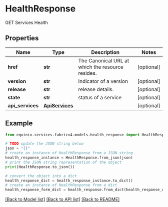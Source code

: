# HealthResponse

GET Services Health

## Properties

Name | Type | Description | Notes
------------ | ------------- | ------------- | -------------
**href** | **str** | The Canonical URL at which the resource resides. | [optional] 
**version** | **str** | Indicator of a version | [optional] 
**release** | **str** | release details. | [optional] 
**state** | **str** | status of a service | [optional] 
**api_services** | [**ApiServices**](ApiServices.md) |  | [optional] 

## Example

```python
from equinix.services.fabricv4.models.health_response import HealthResponse

# TODO update the JSON string below
json = "{}"
# create an instance of HealthResponse from a JSON string
health_response_instance = HealthResponse.from_json(json)
# print the JSON string representation of the object
print(HealthResponse.to_json())

# convert the object into a dict
health_response_dict = health_response_instance.to_dict()
# create an instance of HealthResponse from a dict
health_response_form_dict = health_response.from_dict(health_response_dict)
```
[[Back to Model list]](../README.md#documentation-for-models) [[Back to API list]](../README.md#documentation-for-api-endpoints) [[Back to README]](../README.md)


